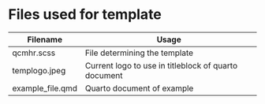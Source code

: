 # Files used for template

| Filename         | Usage                                                |
|------------------|------------------------------------------------------|
| qcmhr.scss       | File determining the template                        |
| templogo.jpeg    | Current logo to use in titleblock of quarto document |
| example_file.qmd | Quarto document of example                           |
